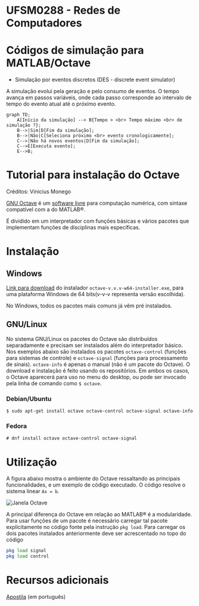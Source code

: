 # UFSM0288 - Redes de Computadores

# Códigos de simulação para MATLAB/Octave

- Simulação por eventos discretos (DES - discrete event simulator) 

A simulação evolui pela geração e pelo consumo de eventos. O tempo avança em passos variáveis, onde cada passo corresponde ao intervalo de tempo do evento atual até o próximo evento.

```mermaid
graph TD;
    A[Início da simulação] --> B{Tempo > <br> Tempo máximo <br> de simulação ?};
    B-->|Sim|D[Fim da simulação];
    B-->|Não|C[Seleciona próximo <br> evento cronologicamente]; 
    C-->|Não há novos eventos|D[Fim da simulação];
    C-->E[Executa evento];
    E-->B;
```

# Tutorial para instalação do Octave

Créditos: Vinicius Monego

[GNU Octave](https://www.gnu.org/software/octave/) é um [software livre](https://www.gnu.org/philosophy/free-sw.pt-br.html) para computação numérica, com sintaxe compatível com a do MATLAB®.

É dividido em um interpretador com funções básicas e vários pacotes que implementam funções de disciplinas mais específicas.

# Instalação

## Windows

[Link para download](https://ftp.gnu.org/gnu/octave/windows/) do instalador `octave-v.v.v-w64-installer.exe`, para uma plataforma Windows de 64 bits(v-v-v representa versão escolhida).

No Windows, todos os pacotes mais comuns já vêm pré instalados.

## GNU/Linux

No sistema GNU/Linux os pacotes do Octave são distribuídos separadamente e precisam ser instalados além do interpretador básico. Nos exemplos abaixo são instalados os pacotes `octave-control` (funções para sistemas de controle) e `octave-signal` (funções para processamento de sinais). `octave-info` é apenas o manual (não é um pacote do Octave). O download e instalação é feito usando os repositórios. Em ambos os casos, o Octave aparecerá para uso no menu do desktop, ou pode ser invocado pela linha de comando como `$ octave`. 


### Debian/Ubuntu

`$ sudo apt-get install octave octave-control octave-signal octave-info`

### Fedora

`# dnf install octave octave-control octave-signal`

# Utilização

A figura abaixo mostra o ambiente do Octave ressaltando as principais funcionalidades, e um exemplo de código executado. O código resolve o sistema linear `Ax = b`.

![Janela Octave](octave.png)

A principal diferença do Octave em relação ao MATLAB® é a modularidade. Para usar funções de um pacote é necessário carregar tal pacote explicitamente no código fonte pela instrução `pkg load`. Para carregar os dois pacotes instalados anteriormente deve ser acrescentado no topo do código

```octave
pkg load signal
pkg load control
```

# Recursos adicionais

[Apostila](https://edisciplinas.usp.br/pluginfile.php/256601/mod_resource/content/1/apostila_matlab_octave.pdf) (em português)

